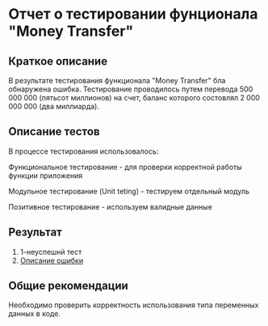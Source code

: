 # Отчет о тестировании фунционала "Money Transfer" #
## Краткое описание ##

В результате тестирования функционала "Money Transfer" бла обнаружена ошибка. Тестирование проводилось путем перевода 500 000 000 (пятьсот миллионов) на счет, баланс которого состовлял 2 000 000 000 (два миллиарда).

## Описание тестов ##

В процессе тестирования использовалось:

Функциональное тестирование - для проверки корректной работы функции приложения

Модульное тестирование (Unit teting) - тестируем отдельный модуль

Позитивное тестирование - используем валидные данные

## Результат

1. 1-неуспешнй тест
2. [Описание ошибки](https://github.com/SergeyQA13/Start-java-1.2/issues/1)

## Общие рекомендации ##

Необходимо проверить корректность использования типа переменных данных в коде.